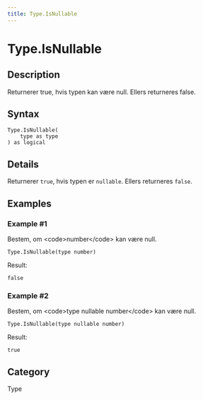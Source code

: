```yaml
---
title: Type.IsNullable
---
```


# Type.IsNullable


## Description

Returnerer true, hvis typen kan være null. Ellers returneres false.


## Syntax

```powerquery
Type.IsNullable(
    type as type
) as logical
```


## Details

Returnerer <code>true</code>, hvis typen er <code>nullable</code>. Ellers returneres <code>false</code>.


## Examples

### Example #1 
Bestem, om &lt;code&gt;number&lt;/code&gt; kan være null.
```powerquery
Type.IsNullable(type number)
```

Result: 
```powerquery
false
```


### Example #2 
Bestem, om &lt;code&gt;type nullable number&lt;/code&gt; kan være null.
```powerquery
Type.IsNullable(type nullable number)
```

Result: 
```powerquery
true
```




## Category
Type

